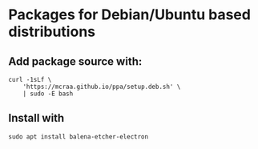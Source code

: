 # Packages for Debian/Ubuntu based distributions

## Add package source with:
```
curl -1sLf \
    'https://mcraa.github.io/ppa/setup.deb.sh' \
    | sudo -E bash
```
## Install with
```
sudo apt install balena-etcher-electron
```